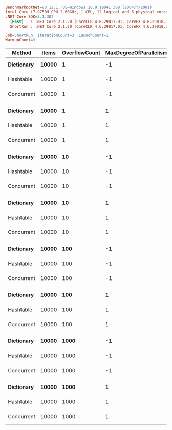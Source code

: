 ``` ini

BenchmarkDotNet=v0.12.1, OS=Windows 10.0.19041.388 (2004/?/20H1)
Intel Core i7-9750H CPU 2.60GHz, 1 CPU, 12 logical and 6 physical cores
.NET Core SDK=3.1.302
  [Host]   : .NET Core 2.1.20 (CoreCLR 4.6.29017.01, CoreFX 4.6.29018.12), X64 RyuJIT
  ShortRun : .NET Core 2.1.20 (CoreCLR 4.6.29017.01, CoreFX 4.6.29018.12), X64 RyuJIT

Job=ShortRun  IterationCount=3  LaunchCount=1  
WarmupCount=3  

```
|     Method | Items | OverflowCount | MaxDegreeOfParallelism |       Mean |       Error |     StdDev |  Ratio | RatioSD |
|----------- |------ |-------------- |----------------------- |-----------:|------------:|-----------:|-------:|--------:|
| **Dictionary** | **10000** |             **1** |                     **-1** |   **1.986 ms** |   **0.1867 ms** |  **0.0102 ms** |   **1.00** |    **0.00** |
|  Hashtable | 10000 |             1 |                     -1 |   1.478 ms |   7.8397 ms |  0.4297 ms |   0.74 |    0.22 |
| Concurrent | 10000 |             1 |                     -1 |  36.101 ms |  50.5649 ms |  2.7716 ms |  18.18 |    1.39 |
|            |       |               |                        |            |             |            |        |         |
| **Dictionary** | **10000** |             **1** |                      **1** |   **1.741 ms** |   **0.3707 ms** |  **0.0203 ms** |   **1.00** |    **0.00** |
|  Hashtable | 10000 |             1 |                      1 |   2.171 ms |   0.7106 ms |  0.0389 ms |   1.25 |    0.03 |
| Concurrent | 10000 |             1 |                      1 | 223.385 ms |  34.3415 ms |  1.8824 ms | 128.28 |    0.57 |
|            |       |               |                        |            |             |            |        |         |
| **Dictionary** | **10000** |            **10** |                     **-1** |   **2.027 ms** |   **0.6461 ms** |  **0.0354 ms** |   **1.00** |    **0.00** |
|  Hashtable | 10000 |            10 |                     -1 |   2.203 ms |  10.7949 ms |  0.5917 ms |   1.09 |    0.29 |
| Concurrent | 10000 |            10 |                     -1 |  48.204 ms |  68.0253 ms |  3.7287 ms |  23.80 |    2.14 |
|            |       |               |                        |            |             |            |        |         |
| **Dictionary** | **10000** |            **10** |                      **1** |   **1.709 ms** |   **0.2728 ms** |  **0.0150 ms** |   **1.00** |    **0.00** |
|  Hashtable | 10000 |            10 |                      1 |   2.145 ms |   0.4998 ms |  0.0274 ms |   1.26 |    0.03 |
| Concurrent | 10000 |            10 |                      1 | 229.094 ms |  10.7961 ms |  0.5918 ms | 134.07 |    1.51 |
|            |       |               |                        |            |             |            |        |         |
| **Dictionary** | **10000** |           **100** |                     **-1** |   **2.131 ms** |   **0.3299 ms** |  **0.0181 ms** |   **1.00** |    **0.00** |
|  Hashtable | 10000 |           100 |                     -1 |   3.751 ms |  29.5986 ms |  1.6224 ms |   1.76 |    0.78 |
| Concurrent | 10000 |           100 |                     -1 |  99.389 ms | 257.8186 ms | 14.1319 ms |  46.66 |    6.95 |
|            |       |               |                        |            |             |            |        |         |
| **Dictionary** | **10000** |           **100** |                      **1** |   **1.723 ms** |   **0.4739 ms** |  **0.0260 ms** |   **1.00** |    **0.00** |
|  Hashtable | 10000 |           100 |                      1 |   2.193 ms |   1.0805 ms |  0.0592 ms |   1.27 |    0.05 |
| Concurrent | 10000 |           100 |                      1 | 226.919 ms |  77.4824 ms |  4.2471 ms | 131.74 |    3.10 |
|            |       |               |                        |            |             |            |        |         |
| **Dictionary** | **10000** |          **1000** |                     **-1** |   **2.390 ms** |   **0.2832 ms** |  **0.0155 ms** |   **1.00** |    **0.00** |
|  Hashtable | 10000 |          1000 |                     -1 |   4.175 ms |   5.6612 ms |  0.3103 ms |   1.75 |    0.13 |
| Concurrent | 10000 |          1000 |                     -1 | 167.998 ms | 884.0274 ms | 48.4565 ms |  70.35 |   20.52 |
|            |       |               |                        |            |             |            |        |         |
| **Dictionary** | **10000** |          **1000** |                      **1** |   **1.716 ms** |   **0.3794 ms** |  **0.0208 ms** |   **1.00** |    **0.00** |
|  Hashtable | 10000 |          1000 |                      1 |   2.159 ms |   0.7301 ms |  0.0400 ms |   1.26 |    0.02 |
| Concurrent | 10000 |          1000 |                      1 | 227.016 ms |  77.9126 ms |  4.2707 ms | 132.31 |    3.62 |
